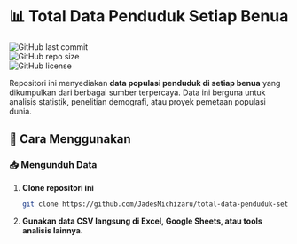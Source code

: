 # 📊 Total Data Penduduk Setiap Benua  

![GitHub last commit](https://img.shields.io/github/last-commit/JadesMichizaru/total-data-penduduk-setiap-benua?style=flat-square)  
![GitHub repo size](https://img.shields.io/github/repo-size/JadesMichizaru/total-data-penduduk-setiap-benua?style=flat-square)  
![GitHub license](https://img.shields.io/github/license/JadesMichizaru/total-data-penduduk-setiap-benua?style=flat-square)  

Repositori ini menyediakan **data populasi penduduk di setiap benua** yang dikumpulkan dari berbagai sumber terpercaya. Data ini berguna untuk analisis statistik, penelitian demografi, atau proyek pemetaan populasi dunia.  

## 📌 Cara Menggunakan  

### 📥 Mengunduh Data  
1. **Clone repositori ini**  
   ```bash
   git clone https://github.com/JadesMichizaru/total-data-penduduk-setiap-benua.git

2. **Gunakan data CSV langsung di Excel, Google Sheets, atau tools analisis lainnya.**
